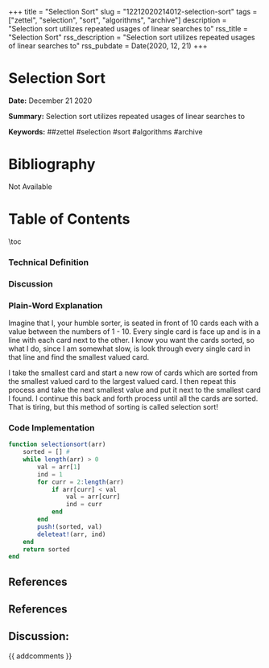 +++
title = "Selection Sort"
slug = "12212020214012-selection-sort"
tags = ["zettel", "selection", "sort", "algorithms", "archive"]
description = "Selection sort utilizes repeated usages of linear searches to"
rss_title = "Selection Sort"
rss_description = "Selection sort utilizes repeated usages of linear searches to"
rss_pubdate = Date(2020, 12, 21)
+++



Selection Sort
=========

**Date:** December 21 2020

**Summary:** Selection sort utilizes repeated usages of linear searches to

**Keywords:** ##zettel #selection #sort #algorithms #archive

Bibliography
==========

Not Available

Table of Contents
=========

\toc

### Technical Definition

### Discussion

### Plain-Word Explanation

Imagine that I, your humble sorter, is seated in front of 10 cards each with a value between the numbers of 1 - 10. Every single card is face up and is in a line with each card next to the other. I know you want the cards sorted, so what I do, since I am somewhat slow, is look through every single card in that line and find the smallest valued card.

I take the smallest card and start a new row of cards which are sorted from the smallest valued card to the largest valued card. I then repeat this process and take the next smallest value and put it next to the smallest card I found. I continue this back and forth process until all the cards are sorted. That is tiring, but this method of sorting is called selection sort!

### Code Implementation

```julia
function selectionsort(arr)
    sorted = [] # 
    while length(arr) > 0
        val = arr[1]
        ind = 1
        for curr = 2:length(arr)
            if arr[curr] < val
                val = arr[curr]
                ind = curr
            end
        end
        push!(sorted, val)
        deleteat!(arr, ind)
    end
    return sorted
end
```

## References

## References
## Discussion: 

{{ addcomments }}
